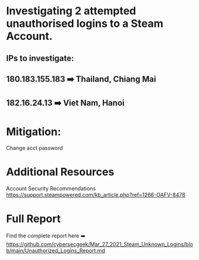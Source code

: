 # Investigating 2 attempted unauthorised logins to a Steam Account. 

## IPs to investigate:

## 180.183.155.183  :arrow_right: Thailand, Chiang Mai 


## 182.16.24.13  :arrow_right:  Viet Nam, Hanoi 


# Mitigation:

Change acct password 


# Additional Resources

Account Security Recommendations   https://support.steampowered.com/kb_article.php?ref=1266-OAFV-8478



# Full Report

Find the complete report here  :arrow_right: https://github.com/cybersecgeek/Mar_27_2021_Steam_Unknown_Logins/blob/main/Unauthorized_Logins_Report.md
